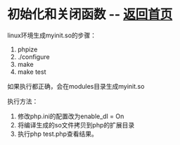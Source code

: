 # 初始化和关闭函数 -- [返回首页](https://github.com/wzx19840423/php-extension/)

linux环境生成myinit.so的步骤：

1. phpize
2. ./configure
3. make
4. make test

如果执行都正确，会在modules目录生成myinit.so

执行方法：

1. 修改php.ini的配置改为enable_dl = On
2. 将编译生成的so文件拷贝到php的扩展目录
3. 执行php test.php查看结果。
